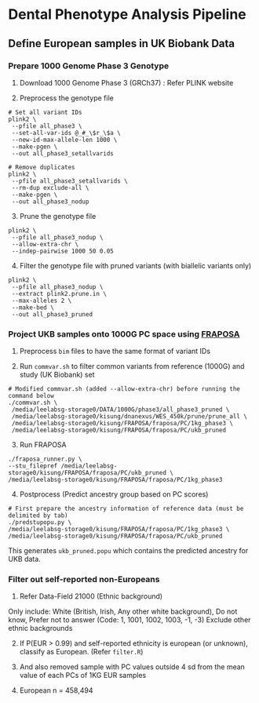 # Dental Phenotype Analysis Pipeline

## Define European samples in UK Biobank Data

### Prepare 1000 Genome Phase 3 Genotype

1. Download 1000 Genome Phase 3 (GRCh37) : Refer PLINK website

2. Preprocess the genotype file

```
# Set all variant IDs
plink2 \
 --pfile all_phase3 \
 --set-all-var-ids @_#_\$r_\$a \
 --new-id-max-allele-len 1000 \
 --make-pgen \
 --out all_phase3_setallvarids

# Remove duplicates
plink2 \
 --pfile all_phase3_setallvarids \
 --rm-dup exclude-all \
 --make-pgen \
 --out all_phase3_nodup
```

3. Prune the genotype file

```
plink2 \
 --pfile all_phase3_nodup \
 --allow-extra-chr \
 --indep-pairwise 1000 50 0.05
```

4. Filter the genotype file with pruned variants (with biallelic variants only)

```
plink2 \
 --pfile all_phase3_nodup \
 --extract plink2.prune.in \
 --max-alleles 2 \
 --make-bed \
 --out all_phase3_pruned
```


### Project UKB samples onto 1000G PC space using [FRAPOSA](https://github.com/daviddaiweizhang/fraposa)

1. Preprocess `bim` files to have the same format of variant IDs

2. Run `commvar.sh` to filter common variants from reference (1000G) and study (UK Biobank) set

```
# Modified commvar.sh (added --allow-extra-chr) before running the command below
./commvar.sh \
 /media/leelabsg-storage0/DATA/1000G/phase3/all_phase3_pruned \
 /media/leelabsg-storage0/kisung/dnanexus/WES_450k/prune/prune_all \
 /media/leelabsg-storage0/kisung/FRAPOSA/fraposa/PC/1kg_phase3 \
 /media/leelabsg-storage0/kisung/FRAPOSA/fraposa/PC/ukb_pruned
```

3. Run FRAPOSA

```
./fraposa_runner.py \
--stu_filepref /media/leelabsg-storage0/kisung/FRAPOSA/fraposa/PC/ukb_pruned \
/media/leelabsg-storage0/kisung/FRAPOSA/fraposa/PC/1kg_phase3
```

4. Postprocess (Predict ancestry group based on PC scores)

```
# First prepare the ancestry information of reference data (must be delimited by tab)
./predstupopu.py \
/media/leelabsg-storage0/kisung/FRAPOSA/fraposa/PC/1kg_phase3 \
/media/leelabsg-storage0/kisung/FRAPOSA/fraposa/PC/ukb_pruned
```

This generates `ukb_pruned.popu` which contains the predicted ancestry for UKB data.

### Filter out self-reported non-Europeans

1. Refer Data-Field 21000 (Ethnic background)

Only include: White (British, Irish, Any other white background), Do not know, Prefer not to answer (Code: 1, 1001, 1002, 1003, -1, -3)
Exclude other ethnic backgrounds

2. If P(EUR > 0.99) and self-reported ethnicity is european (or unknown), classify as European. (Refer `filter.R`)

3. And also removed sample with PC values outside 4 sd from the mean value of each PCs of 1KG EUR samples

4. European n = 458,494
